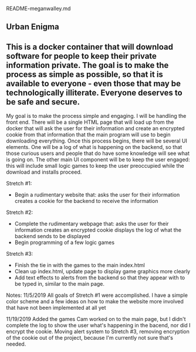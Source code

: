 README-meganwalley.md

**Urban Enigma**
------------
This is a docker container that will download software for people to
keep their private information private. The goal is to make the process
as simple as possible, so that it is available to everyone - even those
that may be technologically illiterate. Everyone deserves to be safe
and secure.
------------
My goal is to make the process simple and engaging. I will be handling
the front end. There will be a single HTML page that will load up from
the docker that will ask the user for their information and create an
encrypted cookie from that information that the main program will
use to begin downloading everything. Once this process begins, there
will be several UI elements. One will be a log of what is happening
on the backend, so that those curious users and people that do have
some knowledge will see what is going on. The other main UI component
will be to keep the user engaged: this will include small logic games
to keep the user preoccupied while the download and installs proceed.

Stretch #1:
- Begin a rudimentary website that:
    asks the user for their information
    creates a cookie for the backend to receive the information

Stretch #2:
- Complete the rudimentary webpage that:
    asks the user for their information
    creates an encrypted cookie
    displays the log of what the backend sends to be displayed
- Begin programming of a few logic games

Stretch #3:
- Finish the tie in with the games to the main index.html
- Clean up index.html, update page to display game graphics more clearly
- Add text effects to alerts from the backend so that they appear
  with to be typed in, similar to the main page.

Notes:
11/5/2019
All goals of Stretch #1 were accomplished. I have a simple color scheme
and a few ideas on how to make the website more involved that have not
been implemented at all yet

11/19/2019
Added the games Cam worked on to the main page, but I didn't complete the
log to show the user what's happening in the bacend, nor did I encrypt the 
cookie. Moving alert system to Stretch #3, removing encryption of the 
cookie out of the project, because I'm currently not sure that's needed.
